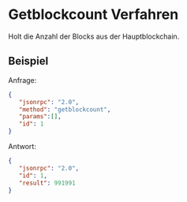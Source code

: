 # Getblockcount Verfahren

Holt die Anzahl der Blocks aus der Hauptblockchain.

## Beispiel

Anfrage:

```json
{
   "jsonrpc": "2.0",
   "method": "getblockcount",
   "params":[],
   "id": 1
}
```

Antwort:

```json
{
   "jsonrpc": "2.0",
   "id": 1,
   "result": 991991
}
```